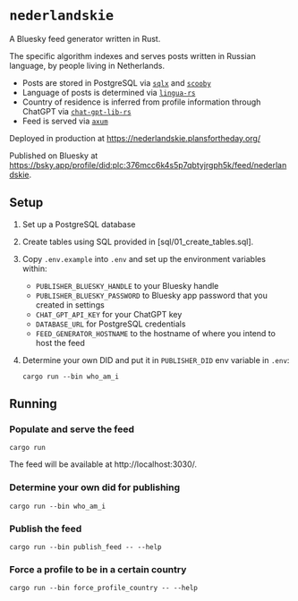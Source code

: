 # `nederlandskie`

A Bluesky feed generator written in Rust.

The specific algorithm indexes and serves posts written in Russian language, by people living in Netherlands.

- Posts are stored in PostgreSQL via [`sqlx`](https://crates.io/crates/sqlx) and [`scooby`](https://crates.io/crates/scooby)
- Language of posts is determined via [`lingua-rs`](https://crates.io/crates/lingua)
- Country of residence is inferred from profile information through ChatGPT via [`chat-gpt-lib-rs`](https://crates.io/crates/chat-gpt-lib-rs)
- Feed is served via [`axum`](https://crates.io/crates/axum)

Deployed in production at https://nederlandskie.plansfortheday.org/

Published on Bluesky at https://bsky.app/profile/did:plc:376mcc6k4s5p7qbtyjrgph5k/feed/nederlandskie.

## Setup

1. Set up a PostgreSQL database

2. Create tables using SQL provided in [sql/01_create_tables.sql].

3. Copy `.env.example` into `.env` and set up the environment variables within:

   - `PUBLISHER_BLUESKY_HANDLE` to your Bluesky handle
   - `PUBLISHER_BLUESKY_PASSWORD` to Bluesky app password that you created in settings
   - `CHAT_GPT_API_KEY` for your ChatGPT key
   - `DATABASE_URL` for PostgreSQL credentials
   - `FEED_GENERATOR_HOSTNAME` to the hostname of where you intend to host the feed

4. Determine your own DID and put it in `PUBLISHER_DID` env variable in `.env`:

   ```
   cargo run --bin who_am_i
   ```

## Running

### Populate and serve the feed

`cargo run`

The feed will be available at http://localhost:3030/.

### Determine your own did for publishing

`cargo run --bin who_am_i`

### Publish the feed

`cargo run --bin publish_feed -- --help`

### Force a profile to be in a certain country

`cargo run --bin force_profile_country -- --help`
